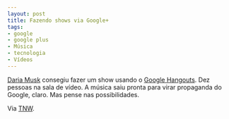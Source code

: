 ```yaml
---
layout: post
title: Fazendo shows via Google+
tags:
- google
- google plus
- Música
- tecnologia
- Vídeos
---
```


[Daria Musk](https://plus.google.com/100974258168375166691/posts) consegiu fazer um show usando o [Google Hangouts](http://www.google.com/intl/pt-BR/+/learnmore/). Dez pessoas na sala de vídeo. A música saiu pronta para virar propaganda do Google, claro. Mas pense nas possibilidades.

Via [TNW](http://www.google.com/intl/pt-BR/+/learnmore/).
